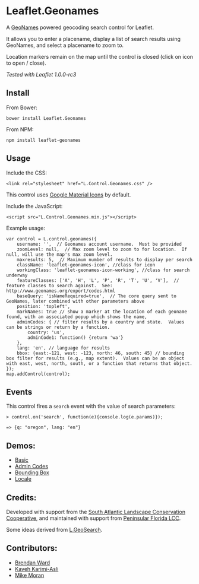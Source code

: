 # Leaflet.Geonames

A [GeoNames](http://www.geonames.org/) powered geocoding search control for Leaflet.  

It allows you to enter a placename, display a list of search results using GeoNames, and select a placename to zoom to.
  
Location markers remain on the map until the control is closed (click on icon to open / close). 

*Tested with Leaflet 1.0.0-rc3*


## Install

From Bower:

```
bower install Leaflet.Geonames
```


From NPM:

```
npm install leaflet-geonames
```


## Usage

Include the CSS: 

```
<link rel="stylesheet" href="L.Control.Geonames.css" />
```

This control uses [Google Material Icons](https://design.google.com/icons) by default.


Include the JavaScript:

```
<script src="L.Control.Geonames.min.js"></script>
```


Example usage:

```
var control = L.control.geonames({
    username: '',  // Geonames account username.  Must be provided
    zoomLevel: null,  // Max zoom level to zoom to for location.  If null, will use the map's max zoom level.
    maxresults: 5,  // Maximum number of results to display per search
    className: 'leaflet-geonames-icon', //class for icon
    workingClass: 'leaflet-geonames-icon-working', //class for search underway
    featureClasses: ['A', 'H', 'L', 'P', 'R', 'T', 'U', 'V'],  // feature classes to search against.  See: http://www.geonames.org/export/codes.html
    baseQuery: 'isNameRequired=true',  // The core query sent to GeoNames, later combined with other parameters above
    position: 'topleft',
    markNames: true // show a marker at the location of each geoname found, with an associated popup which shows the name,
    adminCodes: { // filter results by a country and state.  Values can be strings or return by a function.
        country: 'us',
        adminCode1: function() {return 'wa'}
    },
    lang: 'en', // language for results
    bbox: {east:-121, west: -123, north: 46, south: 45} // bounding box filter for results (e.g., map extent).  Values can be an object with east, west, north, south, or a function that returns that object.
});
map.addControl(control);
```


## Events
This control fires a `search` event with the value of search parameters:

```
> control.on('search', function(e){console.log(e.params)});

=> {q: "oregon", lang: "en"}
```



## Demos:
- [Basic](http://consbio.github.io/Leaflet.Geonames/examples/basic.html)
- [Admin Codes](http://consbio.github.io/Leaflet.Geonames/examples/adminCodes.html)
- [Bounding Box](http://consbio.github.io/Leaflet.Geonames/examples/bbox.html)
- [Locale](http://consbio.github.io/Leaflet.Geonames/examples/locale.html)


## Credits:
Developed with support from the [South Atlantic Landscape Conservation Cooperative](http://www.southatlanticlcc.org/), and maintained with support from [Peninsular Florida LCC](http://peninsularfloridalcc.org/).

Some ideas derived from [L.GeoSearch](https://github.com/smeijer/L.GeoSearch).

## Contributors: 
* [Brendan Ward](https://github.com/brendan-ward) 
* [Kaveh Karimi-Asli](https://github.com/ka7eh) 
* [Mike Moran](https://github.com/mikemoraned)